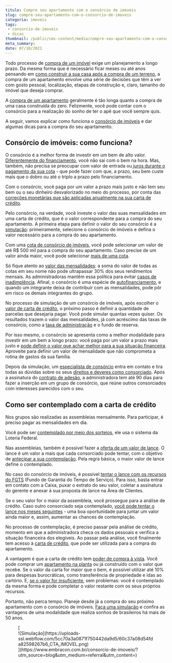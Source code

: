 ```yaml
---
titulo: Compre seu apartamento com o consórcio de imóveis
slug: compre-seu-apartamento-com-o-consorcio-de-imoveis
categoria: imoveis
tags:
 - consorcio-de-imoveis
 - dicas
thumbnail: /public/cms-content/media/compre-seu-apartamento-com-o-consorcio-de-imoveis.jpg
meta_summary: 
date: 07/10/2021
---
```

Todo processo de [compra de um imóvel](https://www.embracon.com.br/blog/8-dicas-compra-primeiro-imovel) exige um planejamento a longo prazo. Da mesma forma que é necessário ficar meses ou até anos pensando em [como construir a sua casa após a compra de um terreno](https://www.embracon.com.br/blog/como-construir-a-casa-dos-sonhos-guia-completo), a compra de um apartamento envolve uma série de decisões que têm a ver com gosto pessoal, localização, etapas de construção e, claro, tamanho do imóvel que deseja comprar.

A [compra de um apartamento](https://www.embracon.com.br/blog/como-fazer-a-compra-de-um-apartamento-a-vista-com-consorcio) geralmente é tão longa quanto a compra de uma casa construída do zero. Felizmente, você pode contar com o consórcio para a realização do sonho de ter o apê que você sempre quis.

A seguir, vamos explicar como funciona o [consórcio de imóveis](https://www.embracon.com.br/blog/como-funciona-consorcio-de-imoveis) e dar algumas dicas para a compra do seu apartamento.

Consórcio de imóveis: como funciona? 
-------------------------------------

O consórcio é a melhor forma de investir em um bem de alto valor. [Diferentemente do financiamento](https://www.embracon.com.br/blog/entenda-quais-sao-as-6-maiores-desvantagens-do-financiamento), você não sai com o bem na hora. Mas, também, não precisa se preocupar com valor de entrada ou[ juros durante o pagamento da sua cota](https://www.embracon.com.br/blog/consorcio-nao-tem-juros-entenda) - que pode fazer com que, a prazo, seu bem custe mais que o dobro ou até o triplo a prazo pelo financiamento.

Com o consórcio, você paga por um valor a prazo mais justo e não tem seu bem ou o seu dinheiro desvalorizado no meio do processo, por conta das [correções monetárias que são aplicadas anualmente na sua carta de crédito](https://www.embracon.com.br/blog/reajuste-do-consorcio-entenda).

Pelo consórcio, na verdade, você investe o valor das suas mensalidades em uma carta de crédito, que é o valor correspondente para a compra do seu apartamento. A primeira etapa para definir o valor do seu consórcio é a [simulação](https://www.embracon.com.br/blog/simulacao-de-consorcio): primeiramente, selecione o consórcio de imóveis e defina o valor necessário para a compra do seu apartamento.

Com uma [cota de consórcio de imóveis](https://www.embracon.com.br/blog/guia-completo-consorcio-imobiliario), você pode selecionar um valor de até R$ 500 mil para a compra do seu apartamento. Caso precise de um valor ainda maior, você pode selecionar [mais de uma cota](https://www.embracon.com.br/blog/afinal-posso-fazer-mais-de-um-consorcio-ao-mesmo-tempo-entenda).

Só fique atento ao [valor das mensalidades](https://www.embracon.com.br/blog/qual-o-valor-ideal-da-parcela-mensal-de-um-consorcio): a soma do valor de todas as cotas em seu nome não pode ultrapassar 30% dos seus rendimentos mensais. As administradoras mantêm essa política para evitar [casos de inadimplência](https://www.embracon.com.br/blog/nao-consigo-pagar-meu-consorcio-e-agora). Afinal, o consórcio é uma espécie de [autofinanciamento](https://www.embracon.com.br/blog/autofinanciamento-o-que-e-e-como-um-consorcio-pode-ajuda-lo), e quando um integrante deixa de contribuir com as mensalidades, pode pôr em risco os demais integrantes do grupo.

No processo de simulação de um consórcio de imóveis, após escolher o [valor de carta de crédito](https://www.embracon.com.br/blog/o-que-e-a-carta-de-credito-como-funciona-e-como-usar), o próximo passo é definir a quantidade de parcelas que desejaria pagar. Você pode simular quantas vezes quiser. Os resultados trazem o valor das mensalidades, já com acréscimo das taxas de consórcio, como a [taxa de administração](https://www.embracon.com.br/blog/como-funciona-a-taxa-de-administracao-de-um-consorcio) e o fundo de reserva.

Por isso mesmo, o consórcio se apresenta como a melhor modalidade para investir em um bem a longo prazo: você paga por um valor a prazo mais justo e [pode definir o valor que achar melhor para a sua situação financeira](https://www.embracon.com.br/blog/qual-o-valor-ideal-da-parcela-mensal-de-um-consorcio). Aproveite para definir um valor de mensalidade que não comprometa a rotina de gastos da sua família.

Depois da simulação, um [especialista de consórcio](https://www.embracon.com.br/blog/tudo-o-que-voce-precisa-saber-sobre-a-importancia-de-um-consultor-de-consorcio) entra em contato e tira todas as dúvidas sobre os seus [direitos e deveres como consorciado](https://www.embracon.com.br/blog/tire-todas-as-suas-duvidas-sobre-os-direitos-e-deveres-do-consorciado). Após a assinatura do [contrato de adesão](https://www.embracon.com.br/blog/saiba-o-que-avaliar-antes-de-assinar-um-contrato-de-consorcio), a administradora tem até 90 dias para fazer a inserção em um grupo de consórcio, que reúne outros consorciados com interesses parecidos com o seu.

Como ser contemplado com a carta de crédito 
--------------------------------------------

Nos grupos são realizadas as assembleias mensalmente. Para participar, é preciso pagar as mensalidades em dia.

Você pode ser [contemplado por meio dos sorteios](https://www.embracon.com.br/blog/assembleia-de-consorcio-como-funciona), ele usa o sistema da Loteria Federal.

Nas assembleias, também é possível fazer a [oferta de um valor de lance](https://www.embracon.com.br/blog/saiba-como-definir-o-valor-de-lance-para-ser-contemplado-mais-rapido). O lance é um valor a mais que cada consorciado pode tentar, com o objetivo de [antecipar a sua contemplação](https://www.embracon.com.br/blog/antecipar-um-consorcio-descubra-aqui). Pela regra básica, o maior valor de lance define o contemplado.

No caso do consórcio de imóveis, é possível [tentar o lance com os recursos do FGTS](https://www.embracon.com.br/blog/5-passos-para-voce-usar-o-fgts-no-consorcio-imobiliario) (Fundo de Garantia do Tempo de Serviço). Para isso, basta entrar em contato com a Caixa, puxar o extrato do seu valor, coletar a assinatura do gerente e anexar à sua proposta de lance na Área de Clientes.

Se o seu valor for o maior da assembleia, você prossegue para a análise de crédito. Caso outro consorciado seja contemplado, [você pode tentar o lance nos meses seguintes](https://www.embracon.com.br/blog/como-fazer-oferta-de-lance-em-consorcio) - uma boa oportunidade para juntar um valor ainda maior e, assim, aumentar as chances de contemplação.

No processo de contemplação, é preciso passar pela análise de crédito, momento em que a administradora checa os dados pessoais e verifica a situação financeira dos elegíveis. Ao passar pela análise, você finalmente tem acesso à [carta de crédito](https://www.embracon.com.br/blog/tudo-o-que-voce-precisa-saber-sobre-a-carta-de-credito-de-consorcios), que pode ser utilizada para a compra do apartamento.

A vantagem é que a carta de crédito tem [poder de compra à vista](https://www.embracon.com.br/blog/saiba-quais-sao-os-pontos-positivos-e-negativos-de-pagar-a-vista-e-parcelado). Você pode comprar um [apartamento na planta](https://www.embracon.com.br/blog/saiba-como-comprar-apartamento-na-planta-com-consorcio) ou já construído com o valor que recebe. Se o valor da carta for maior que o bem, é possível utilizar até 10% para despesas burocráticas, como transferência de propriedade e idas ao cartório. E, [se o valor for insuficiente](https://www.embracon.com.br/blog/e-possivel-comprar-um-bem-maior-do-que-minha-carta-de-credito-a-embracon-responde), sem problemas: você é contemplado da mesma forma e pode completar o valor restante com os seus próprios recursos.

Portanto, não perca tempo. Planeje desde já a compra do seu próximo apartamento com o consórcio de imóveis. [Faça uma simulação](https://www.embracon.com.br/consorcio-de-imoveis) e confira as vantagens de uma modalidade que realiza sonhos de brasileiros há mais de 50 anos.

<figure class="w-richtext-figure-type-image w-richtext-align-center">[<div>![Simulação](https://uploads-ssl.webflow.com/5cc70a3a0871f750442da9d5/60c37a08d54fda82598267b6_CTA_IMOVEL.png)</div>](https://www.embracon.com.br/consorcio-de-imoveis/?utm_source=blog&utm_medium=referral&utm_content=)</figure>

